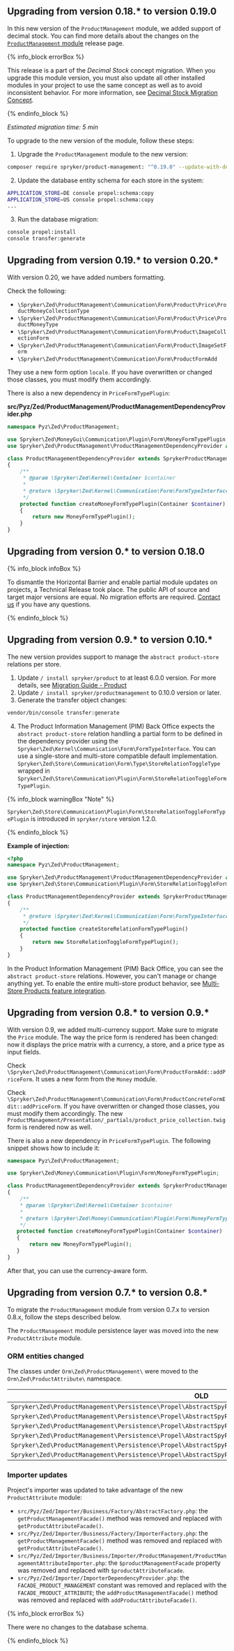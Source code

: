 

## Upgrading from version 0.18.* to version 0.19.0

In this new version of the `ProductManagement` module, we added support of decimal stock. You can find more details about the changes on the [`ProductManagement` module](https://github.com/spryker/product-management/releases) release page.

{% info_block errorBox %}

This release is a part of the *Decimal Stock* concept migration. When you upgrade this module version, you must also update all other installed modules in your project to use the same concept as well as to avoid inconsistent behavior. For more information, see [Decimal Stock Migration Concept](/docs/pbc/all/product-information-management/{{site.version}}/install-and-upgrade/decimal-stock-migration-concept.html).

{% endinfo_block %}

*Estimated migration time: 5 min*

To upgrade to the new version of the module, follow these steps:

1. Upgrade the `ProductManagement` module to the new version:

```bash
composer require spryker/product-management: "^0.19.0" --update-with-dependencies
```

2. Update the database entity schema for each store in the system:

```bash
APPLICATION_STORE=DE console propel:schema:copy
APPLICATION_STORE=US console propel:schema:copy
...
```

3. Run the database migration:

```bash
console propel:install
console transfer:generate
```

## Upgrading from version 0.19.* to version 0.20.*

With version 0.20, we have added numbers formatting.

Check the following:
- `\Spryker\Zed\ProductManagement\Communication\Form\Product\Price\ProductMoneyCollectionType`
- `\Spryker\Zed\ProductManagement\Communication\Form\Product\Price\ProductMoneyType`
- `\Spryker\Zed\ProductManagement\Communication\Form\Product\ImageCollectionForm`
- `\Spryker\Zed\ProductManagement\Communication\Form\Product\ImageSetForm`
- `\Spryker\Zed\ProductManagement\Communication\Form\ProductFormAdd`

They use a new form option `locale`. If you have overwritten or changed those classes, you must modify them accordingly.

There is also a new dependency in `PriceFormTypePlugin`:

**src/Pyz/Zed/ProductManagement/ProductManagementDependencyProvider.php**
```php
namespace Pyz\Zed\ProductManagement;

use Spryker\Zed\MoneyGui\Communication\Plugin\Form\MoneyFormTypePlugin;
use Spryker\Zed\ProductManagement\ProductManagementDependencyProvider as SprykerProductManagementDependencyProvider;

class ProductManagementDependencyProvider extends SprykerProductManagementDependencyProvider
{
    /**
     * @param \Spryker\Zed\Kernel\Container $container
     *
     * @return \Spryker\Zed\Kernel\Communication\Form\FormTypeInterface
     */
    protected function createMoneyFormTypePlugin(Container $container): FormTypeInterface
    {
        return new MoneyFormTypePlugin();
    }
}
```

## Upgrading from version 0.* to version 0.18.0

{% info_block infoBox %}

To dismantle the Horizontal Barrier and enable partial module updates on projects, a Technical Release took place. The public API of source and target major versions are equal. No migration efforts are required. [Contact us](https://spryker.com/en/support/) if you have any questions.

{% endinfo_block %}

## Upgrading from version 0.9.* to version 0.10.*

The new version provides support to manage the `abstract product-store` relations per store.

1. Update `/ install spryker/product` to at least 6.0.0 version. For more details, see [Migration Guide - Product](/docs/scos/dev/module-migration-guides/migration-guide-product.html)
2. Update `/ install spryker/productmanagement` to 0.10.0 version or later.
3. Generate the transfer object changes:

```bash
vendor/bin/console transfer:generate
```

4. The Product Information Management (PIM) Back Office expects the `abstract product-store` relation handling a partial form to be defined in the dependency provider using the `Spryker\Zed\Kernel\Communication\Form\FormTypeInterface`. You can use a single-store and multi-store compatible default implementation. `Spryker\Zed\Store\Communication\Form\Type\StoreRelationToggleType` wrapped in `Spryker\Zed\Store\Communication\Plugin\Form\StoreRelationToggleFormTypePlugin`.

{% info_block warningBox "Note" %}

`Spryker\Zed\Store\Communication\Plugin\Form\StoreRelationToggleFormTypePlugin` is introduced in `spryker/store` version 1.2.0.

{% endinfo_block %}

**Example of injection:**

```php
<?php
namespace Pyz\Zed\ProductManagement;

use Spryker\Zed\ProductManagement\ProductManagementDependencyProvider as SprykerProductManagementDependencyProvider;
use Spryker\Zed\Store\Communication\Plugin\Form\StoreRelationToggleFormTypePlugin;

class ProductManagementDependencyProvider extends SprykerProductManagementDependencyProvider
{
    /**
     * @return \Spryker\Zed\Kernel\Communication\Form\FormTypeInterface
     */
    protected function createStoreRelationFormTypePlugin()
    {
        return new StoreRelationToggleFormTypePlugin();
    }
}
```

In the Product Information Management (PIM) Back Office, you can see the `abstract product-store` relations. However, you can't manage or change anything yet. To enable the entire multi-store product behavior, see [Multi-Store Products feature integration](/docs/scos/dev/feature-integration-guides/{{site.version}}/multi-store-products-feature-integration.html).

## Upgrading from version 0.8.* to version 0.9.*

With version 0.9, we added multi-currency support. Make sure to migrate the `Price` module. The way the price form is rendered has been changed: now it displays the price matrix with a currency, a store, and a price type as input fields.

Check `\Spryker\Zed\ProductManagement\Communication\Form\ProductFormAdd::addPriceForm`. It uses a new form from the `Money` module.

Check `\Spryker\Zed\ProductManagement\Communication\Form\ProductConcreteFormEdit::addPriceForm`. If you have overwritten or changed those classes, you must modify them accordingly. The new `ProductManagement/Presentation/_partials/product_price_collection.twig` form is rendered now as well.

 There is also a new dependency in `PriceFormTypePlugin`. The following snippet shows how to include it:

```php
namespace Pyz\Zed\ProductManagement;

use Spryker\Zed\Money\Communication\Plugin\Form\MoneyFormTypePlugin;

class ProductManagementDependencyProvider extends SprykerProductManagementDependencyProvider
{
    /**
    * @param \Spryker\Zed\Kernel\Container $container
    *
    * @return \Spryker\Zed\Money\Communication\Plugin\Form\MoneyFormTypePlugin
    */
   protected function createMoneyFormTypePlugin(Container $container)
   {
       return new MoneyFormTypePlugin();
   }
}
```

After that, you can use the currency-aware form.

## Upgrading from version 0.7.* to version 0.8.*

To migrate the `ProductManagement` module from version 0.7.x to version 0.8.x, follow the steps described below.

The `ProductManagement` module persistence layer was moved into the new `ProductAttribute` module.

### ORM entities changed

The classes under `Orm\Zed\ProductManagement\` were moved to the `Orm\Zed\ProductAttribute\` namespace.

| OLD | NEW |
| --- | --- |
| `Spryker\Zed\ProductManagement\Persistence\Propel\AbstractSpyProductAttribute` | `Spryker\Zed\ProductAttribute\Persistence\Propel\AbstractSpyProductAttribute` |
| `Spryker\Zed\ProductManagement\Persistence\Propel\AbstractSpyProductAttributeQuery` | `Spryker\Zed\ProductAttribute\Persistence\Propel\AbstractSpyProductAttributeQuery` |
| `Spryker\Zed\ProductManagement\Persistence\Propel\AbstractSpyProductAttributeValue` | `Spryker\Zed\ProductAttribute\Persistence\Propel\AbstractSpyProductAttributeValue` |
| `Spryker\Zed\ProductManagement\Persistence\Propel\AbstractSpyProductAttributeValueQuery` | `Spryker\Zed\ProductAttribute\Persistence\Propel\AbstractSpyProductAttributeValueQuery` |
| `Spryker\Zed\ProductManagement\Persistence\Propel\AbstractSpyProductManagementAttributeValueTranslation` | `Spryker\Zed\ProductAttribute\Persistence\Propel\AbstractSpyProductManagementAttributeValueTranslation` |
| `Spryker\Zed\ProductManagement\Persistence\Propel\AbstractSpyProductManagementAttributeValueTranslationQuery` | `Spryker\Zed\ProductAttribute\Persistence\Propel\AbstractSpyProductManagementAttributeValueTranslationQuery` |

### Importer updates

Project's importer was updated to take advantage of the new `ProductAttribute` module:
* `src/Pyz/Zed/Importer/Business/Factory/AbstractFactory.php`: the `getProductManagementFacade()` method was removed and replaced with `getProductAttributeFacade()`.
* `src/Pyz/Zed/Importer/Business/Factory/ImporterFactory.php`: the `getProductManagementFacade()` method was removed and replaced with `getProductAttributeFacade()`.
* `src/Pyz/Zed/Importer/Business/Importer/ProductManagement/ProductManagementAttributeImporter.php`: the `$productManagementFacade` property was removed and replaced with `$productAttributeFacade`.
* `src/Pyz/Zed/Importer/ImporterDependencyProvider.php`: the `FACADE_PRODUCT_MANAGEMENT` constant was removed and replaced with the `FACADE_PRODUCT_ATTRIBUTE`; the  `addProductManagementFacade()` method was removed and replaced with `addProductAttributeFacade()`.

{% info_block errorBox %}

There were no changes to the database schema.

{% endinfo_block %}
